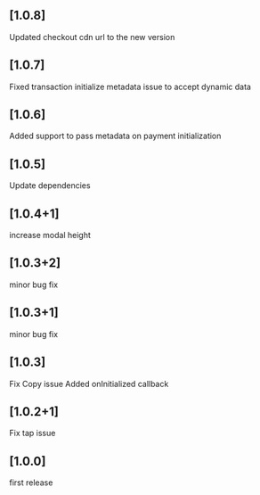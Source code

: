 ## [1.0.8]
Updated checkout cdn url to the new version

## [1.0.7]
Fixed transaction initialize metadata issue to accept dynamic data

## [1.0.6]
Added support to pass metadata on payment initialization

## [1.0.5]
Update dependencies

## [1.0.4+1]
increase modal height

## [1.0.3+2]
minor bug fix

## [1.0.3+1]
minor bug fix

## [1.0.3]
Fix Copy issue
Added onInitialized callback

## [1.0.2+1]
Fix tap issue

## [1.0.0]

first release
